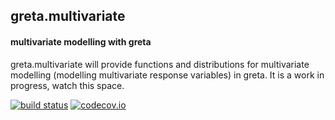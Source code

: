 ## greta.multivariate

#### multivariate modelling with greta

greta.multivariate will provide functions and distributions for multivariate modelling (modelling multivariate response variables) in greta.
It is a work in progress, watch this space. 

[![build status](https://travis-ci.org/greta-dev/greta.multivariate.svg?branch=master)](https://travis-ci.org/greta-dev/greta.multivariate)
[![codecov.io](https://codecov.io/github/greta-dev/greta.multivariate/coverage.svg?branch=master)](https://codecov.io/github/greta-dev/greta.multivariate?branch=master)
